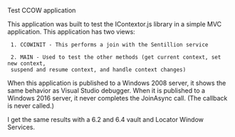 Test CCOW application

This application was built to test the IContextor.js library in a simple MVC application.
This application has two views:

     1. CCOWINIT - This performs a join with the Sentillion service
     
     2. MAIN - Used to test the other methods (get current context, set new context, 
     suspend and resume context, and handle context changes)

     
When this application is published to a Windows 2008 server, it shows the same behavior as Visual Studio debugger. When it is published to a Windows 2016 server, it never completes the JoinAsync call. (The callback is never called.)

I get the same results with a 6.2 and 6.4 vault and Locator Window Services.
